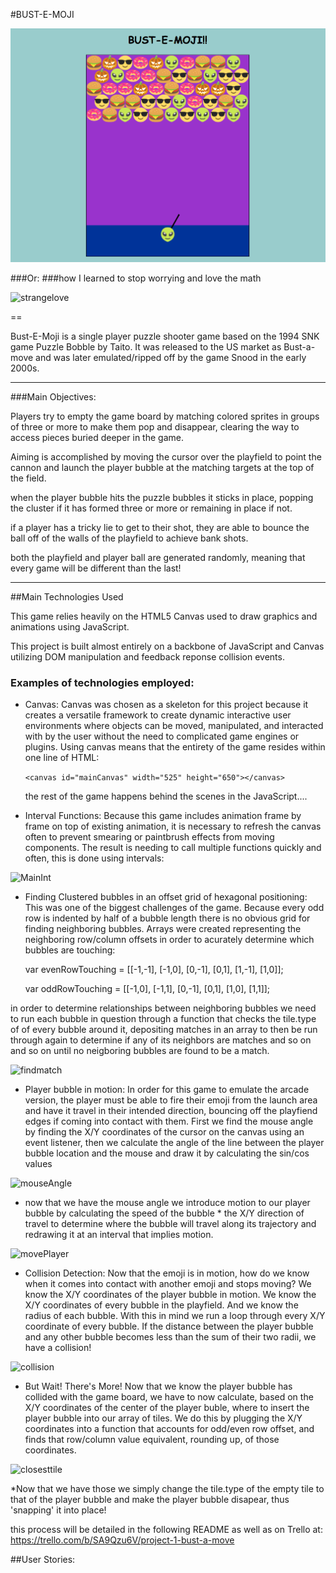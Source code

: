 #BUST-E-MOJI


![Bust-e-moji](https://raw.githubusercontent.com/cameragadget/project1/gh-pages/assets/bustmoj.png)

###Or:
###how I learned to stop worrying and love the math

![strangelove](http://www.newyorker.com/wp-content/uploads/2014/01/dr-strangelove-still-580.jpg)


==

Bust-E-Moji is a single player puzzle shooter game based on the 1994 SNK game Puzzle Bobble by Taito.  It was released to the US market as Bust-a-move and was later emulated/ripped off by the game Snood in the early 2000s.

***


###Main Objectives: 

Players try to empty the game board by matching colored sprites in groups of three or more to make them pop and disappear, clearing the way to access pieces buried deeper in the game.

Aiming is accomplished by moving the cursor over the playfield to point the cannon and launch the player bubble at the matching targets at the top of the field.

when the player bubble hits the puzzle bubbles it sticks in place, popping the cluster if it has formed three or more or remaining in place if not.

if a player has a tricky lie to get to their shot, they are able to bounce the ball off of the walls of the playfield to achieve bank shots.

both the playfield and player ball are generated randomly, meaning that every game will be different than the last!

***

##Main Technologies Used  

This game relies heavily on the HTML5 Canvas used to draw graphics and animations using JavaScript.

This project is built almost entirely on a backbone of JavaScript and Canvas utilizing DOM manipulation and feedback reponse collision events.

### Examples of technologies employed:

* Canvas:  Canvas was chosen as a skeleton for this project because it creates a versatile framework to create dynamic interactive user environments where objects can be moved, manipulated, and interacted with by the user without the need to complicated game engines or plugins.  Using canvas means that the entirety of the game resides within one line of HTML:
   
	``<canvas id="mainCanvas" width="525" height="650"></canvas>``
	
	the rest of the game happens behind the scenes in the JavaScript....
	
* Interval Functions:  Because this game includes animation frame by frame on top of existing animation, it is necessary to refresh the canvas often to prevent smearing or paintbrush effects from moving components.  The result is needing to call multiple functions quickly and often, this is done using intervals:


![MainInt]()

* Finding Clustered bubbles in an offset grid of hexagonal positioning: This was one of the biggest challenges of the game.  Because every odd row is indented by half of a bubble length there is no obvious grid for finding neighboring bubbles. Arrays were created representing the neighboring row/column offsets in order to acurately determine which bubbles are touching:

	var evenRowTouching = [[-1,-1], [-1,0], [0,-1], [0,1], [1,-1], [1,0]];
	
	var oddRowTouching = [[-1,0], [-1,1], [0,-1], [0,1], [1,0], [1,1]];

in order to determine relationships between neighboring bubbles we need to run each bubble in question through a function that checks the tile.type of of every bubble around it, depositing matches in an array to then be run through again to determine if any of its neighbors are matches and so on and so on until no neigboring bubbles are found to be a match.

![findmatch]()

* Player bubble in motion:  In order for this game to emulate the arcade version, the player must be able to fire their emoji from the launch area and have it travel in their intended direction, bouncing off the playfiend edges if coming into contact with them.  First we find the mouse angle by finding the X/Y coordinates of the cursor on the canvas using an event listener, then we calculate the angle of the line between the player bubble location and the mouse and draw it by calculating the sin/cos values 

 ![mouseAngle]()
 
* now that we have the mouse angle we introduce motion to our player bubble by calculating the speed of the bubble * the X/Y direction of travel to determine where the bubble will travel along its trajectory and redrawing it at an interval that implies motion.
 
 ![movePlayer]()
 
 * Collision Detection:  Now that the emoji is in motion, how do we know when it comes into contact with another emoji and stops moving?  We know the X/Y coordinates of the player bubble in motion. We know the X/Y coordinates of every bubble in the playfield. And we know the radius of each bubble. With this in mind we run a loop through every X/Y coordinate of every bubble. If the distance between the player bubble and any other bubble becomes less than the sum of their two radii, we have a collision!

 ![collision]()
 
 * But Wait! There's More!  Now that we know the player bubble has collided with the game board, we have to now calculate, based on the X/Y coordinates of the center of the player buble, where to insert the player bubble into our array of tiles.  We do this by plugging the X/Y coordinates into a function that accounts for odd/even row offset, and finds that row/column value equivalent, rounding up, of those coordinates.  

![closesttile]()

 *Now that we have those we simply change the tile.type of the empty tile to that of the player bubble and make the player bubble disapear, thus 'snapping' it into place!
 
 
 












this process will be detailed in the following README as well as on Trello at: <https://trello.com/b/SA9Qzu6V/project-1-bust-a-move>

##User Stories:

